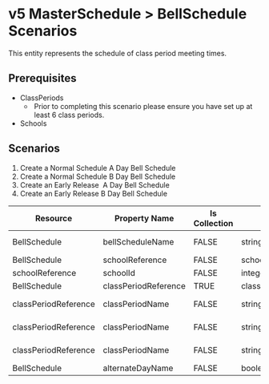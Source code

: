 # v5 MasterSchedule > BellSchedule Scenarios

This entity represents the schedule of class period meeting times.

## Prerequisites

* ClassPeriods
  *  Prior to completing this scenario please ensure you have set up at
         least 6 class periods.
* Schools

## Scenarios

1. Create a Normal Schedule A Day Bell Schedule
2. Create a Normal Schedule B Day Bell Schedule
3. Create an Early Release  A Day Bell Schedule
4. Create an Early Release B Day Bell Schedule

| Resource | Property Name | Is Collection | Data Type | Required / Optional | Scenario 1  <br/>POST | Scenario 2  <br/>POST | Scenario 3  <br/>POST | Scenario 4  <br/>POST |
| --- | --- | --- | --- | --- | --- | --- | --- | --- |
| BellSchedule | bellScheduleName | FALSE | string | REQUIRED | Normal Schedule A | Normal Schedule B | Early Release A | Early Release B |
| BellSchedule | schoolReference | FALSE | schoolReference | REQUIRED |     |     |     |     |
| schoolReference | schoolId | FALSE | integer | REQUIRED | 255901107 | 255901107 | 255901107 | 255901107 |
| BellSchedule | classPeriodReference | TRUE | classPeriodReference | REQUIRED |     |     |     |     |
| classPeriodReference | classPeriodName | FALSE | string | REQUIRED | Class Period 1 | Class Period 4 | Class Period 1 | Class Period 4 |
| classPeriodReference | classPeriodName | FALSE | string | REQUIRED | Class Period 2 | Class Period 5 | Class Period 2 | Class Period 5 |
| classPeriodReference | classPeriodName | FALSE | string | REQUIRED | Class Period 3 | Class Period 6 |     |     |
| BellSchedule | alternateDayName | FALSE | boolean | REQUIRED | A   | B   | A   | B   |

